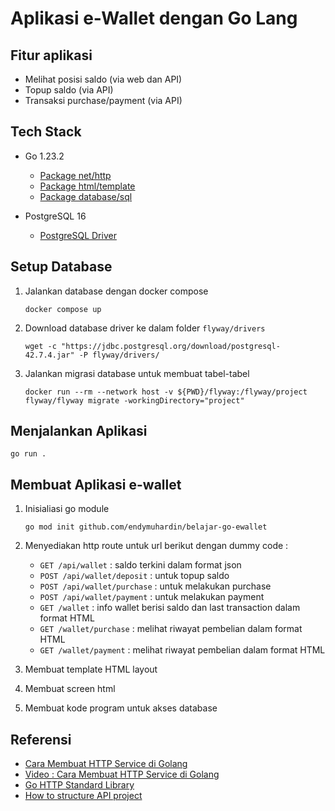 # Aplikasi e-Wallet dengan Go Lang #

## Fitur aplikasi ##

* Melihat posisi saldo (via web dan API)
* Topup saldo (via API)
* Transaksi purchase/payment (via API)

## Tech Stack ##

* Go 1.23.2

    * [Package net/http](https://pkg.go.dev/net/http)
    * [Package html/template](https://pkg.go.dev/html/template)
    * [Package database/sql](https://pkg.go.dev/database/sql)

* PostgreSQL 16

    * [PostgreSQL Driver](https://github.com/jackc/pgx)

## Setup Database ##

1. Jalankan database dengan docker compose

    ```
    docker compose up
    ```

2. Download database driver ke dalam folder `flyway/drivers`

    ```
    wget -c "https://jdbc.postgresql.org/download/postgresql-42.7.4.jar" -P flyway/drivers/
    ```


3. Jalankan migrasi database untuk membuat tabel-tabel

    ```
    docker run --rm --network host -v ${PWD}/flyway:/flyway/project flyway/flyway migrate -workingDirectory="project"
    ```

## Menjalankan Aplikasi ##

```
go run .
```

## Membuat Aplikasi e-wallet ##

1. Inisialiasi go module

    ```
    go mod init github.com/endymuhardin/belajar-go-ewallet
    ```

2. Menyediakan http route untuk url berikut dengan dummy code :

    * `GET /api/wallet` : saldo terkini dalam format json
    * `POST /api/wallet/deposit` : untuk topup saldo
    * `POST /api/wallet/purchase` : untuk melakukan purchase
    * `POST /api/wallet/payment` : untuk melakukan payment
    * `GET /wallet` : info wallet berisi saldo dan last transaction dalam format HTML
    * `GET /wallet/purchase` : melihat riwayat pembelian dalam format HTML
    * `GET /wallet/payment` : melihat riwayat pembelian dalam format HTML

3. Membuat template HTML layout

4. Membuat screen html

5. Membuat kode program untuk akses database


## Referensi ##

* [Cara Membuat HTTP Service di Golang](https://grafana.com/blog/2024/02/09/how-i-write-http-services-in-go-after-13-years/)
* [Video : Cara Membuat HTTP Service di Golang](https://www.youtube.com/watch?v=0bmiwsv6LaA)
* [Go HTTP Standard Library](https://www.youtube.com/watch?v=H7tbjKFSg58)
* [How to structure API project](https://www.youtube.com/watch?v=EqniGcAijDI)